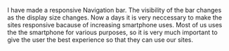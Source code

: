 I have made a responsive Navigation bar.
The visibility of the bar changes as the display size changes. Now a days it is very neccessary to make the sites responsive bacause of increasing smartphone uses.
Most of us uses the the smartphone for various purposes, so it is very much important to give the user the best experience so that they can use our sites.
